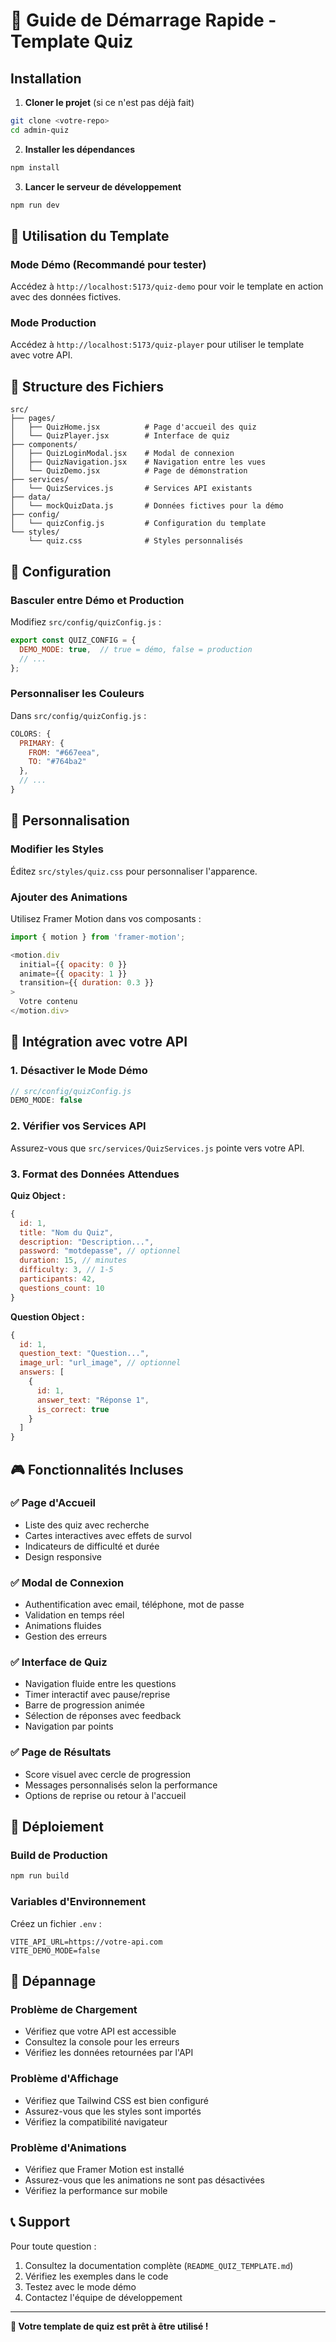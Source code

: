 # 🚀 Guide de Démarrage Rapide - Template Quiz

## Installation

1. **Cloner le projet** (si ce n'est pas déjà fait)
```bash
git clone <votre-repo>
cd admin-quiz
```

2. **Installer les dépendances**
```bash
npm install
```

3. **Lancer le serveur de développement**
```bash
npm run dev
```

## 🎯 Utilisation du Template

### Mode Démo (Recommandé pour tester)
Accédez à `http://localhost:5173/quiz-demo` pour voir le template en action avec des données fictives.

### Mode Production
Accédez à `http://localhost:5173/quiz-player` pour utiliser le template avec votre API.

## 📁 Structure des Fichiers

```
src/
├── pages/
│   ├── QuizHome.jsx          # Page d'accueil des quiz
│   └── QuizPlayer.jsx        # Interface de quiz
├── components/
│   ├── QuizLoginModal.jsx    # Modal de connexion
│   ├── QuizNavigation.jsx    # Navigation entre les vues
│   └── QuizDemo.jsx          # Page de démonstration
├── services/
│   └── QuizServices.js       # Services API existants
├── data/
│   └── mockQuizData.js       # Données fictives pour la démo
├── config/
│   └── quizConfig.js         # Configuration du template
└── styles/
    └── quiz.css              # Styles personnalisés
```

## 🔧 Configuration

### Basculer entre Démo et Production
Modifiez `src/config/quizConfig.js` :
```javascript
export const QUIZ_CONFIG = {
  DEMO_MODE: true,  // true = démo, false = production
  // ...
};
```

### Personnaliser les Couleurs
Dans `src/config/quizConfig.js` :
```javascript
COLORS: {
  PRIMARY: {
    FROM: "#667eea",
    TO: "#764ba2"
  },
  // ...
}
```

## 🎨 Personnalisation

### Modifier les Styles
Éditez `src/styles/quiz.css` pour personnaliser l'apparence.

### Ajouter des Animations
Utilisez Framer Motion dans vos composants :
```javascript
import { motion } from 'framer-motion';

<motion.div
  initial={{ opacity: 0 }}
  animate={{ opacity: 1 }}
  transition={{ duration: 0.3 }}
>
  Votre contenu
</motion.div>
```

## 🔌 Intégration avec votre API

### 1. Désactiver le Mode Démo
```javascript
// src/config/quizConfig.js
DEMO_MODE: false
```

### 2. Vérifier vos Services API
Assurez-vous que `src/services/QuizServices.js` pointe vers votre API.

### 3. Format des Données Attendues

**Quiz Object :**
```javascript
{
  id: 1,
  title: "Nom du Quiz",
  description: "Description...",
  password: "motdepasse", // optionnel
  duration: 15, // minutes
  difficulty: 3, // 1-5
  participants: 42,
  questions_count: 10
}
```

**Question Object :**
```javascript
{
  id: 1,
  question_text: "Question...",
  image_url: "url_image", // optionnel
  answers: [
    {
      id: 1,
      answer_text: "Réponse 1",
      is_correct: true
    }
  ]
}
```

## 🎮 Fonctionnalités Incluses

### ✅ Page d'Accueil
- Liste des quiz avec recherche
- Cartes interactives avec effets de survol
- Indicateurs de difficulté et durée
- Design responsive

### ✅ Modal de Connexion
- Authentification avec email, téléphone, mot de passe
- Validation en temps réel
- Animations fluides
- Gestion des erreurs

### ✅ Interface de Quiz
- Navigation fluide entre les questions
- Timer interactif avec pause/reprise
- Barre de progression animée
- Sélection de réponses avec feedback
- Navigation par points

### ✅ Page de Résultats
- Score visuel avec cercle de progression
- Messages personnalisés selon la performance
- Options de reprise ou retour à l'accueil

## 🚀 Déploiement

### Build de Production
```bash
npm run build
```

### Variables d'Environnement
Créez un fichier `.env` :
```env
VITE_API_URL=https://votre-api.com
VITE_DEMO_MODE=false
```

## 🐛 Dépannage

### Problème de Chargement
- Vérifiez que votre API est accessible
- Consultez la console pour les erreurs
- Vérifiez les données retournées par l'API

### Problème d'Affichage
- Vérifiez que Tailwind CSS est bien configuré
- Assurez-vous que les styles sont importés
- Vérifiez la compatibilité navigateur

### Problème d'Animations
- Vérifiez que Framer Motion est installé
- Assurez-vous que les animations ne sont pas désactivées
- Vérifiez la performance sur mobile

## 📞 Support

Pour toute question :
1. Consultez la documentation complète (`README_QUIZ_TEMPLATE.md`)
2. Vérifiez les exemples dans le code
3. Testez avec le mode démo
4. Contactez l'équipe de développement

---

**🎉 Votre template de quiz est prêt à être utilisé !**
